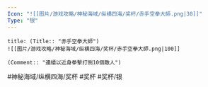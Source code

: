 ```yaml
---
Icon: "![[图片/游戏攻略/神秘海域/纵横四海/奖杯/赤手空拳大師.png|30]]"
Type: "银"
---
```

```ad-common-silver-trophy
title: (Title:: "赤手空拳大師")
![[图片/游戏攻略/神秘海域/纵横四海/奖杯/赤手空拳大師.png|100]]

(Comment:: "連續以近身拳擊打倒10個敵人")
```

#神秘海域/纵横四海/奖杯 #奖杯 #奖杯/银
